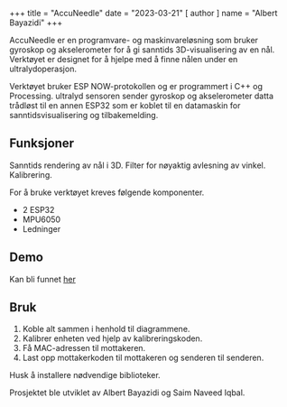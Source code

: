 
+++
title = "AccuNeedle"
date = "2023-03-21"
[ author ]
  name = "Albert Bayazidi"
+++

AccuNeedle er en programvare- og maskinvareløsning som bruker gyroskop og akselerometer for å gi sanntids 3D-visualisering av en nål. Verktøyet er designet for å hjelpe med å finne nålen under en ultralydoperasjon.

Verktøyet bruker ESP NOW-protokollen og er programmert i C++ og Processing. ultralyd sensoren sender gyroskop og akselerometer datta  trådløst til en annen ESP32 som er koblet til en datamaskin for sanntidsvisualisering og tilbakemelding.

## Funksjoner
Sanntids rendering av nål i 3D.
Filter for nøyaktig avlesning av vinkel.
Kalibrering.

For å bruke verktøyet kreves følgende komponenter.
- 2 ESP32
- MPU6050
- Ledninger

## Demo

Kan bli funnet [her](https://github.com/albertbayazidi/AccuNeedle/assets/102351774/65a52dd0-e59a-4bb8-9645-4e8064af6613)

## Bruk
1. Koble alt sammen i henhold til diagrammene.
2. Kalibrer enheten ved hjelp av kalibreringskoden.
3. Få MAC-adressen til mottakeren.
4. Last opp mottakerkoden til mottakeren og senderen til senderen.

Husk å installere nødvendige biblioteker.

Prosjektet ble utviklet av Albert Bayazidi og Saim Naveed Iqbal.